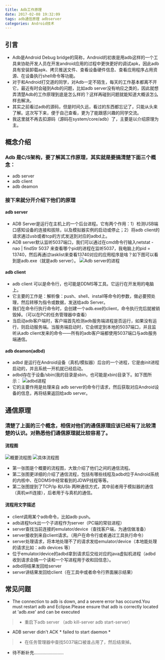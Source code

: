 ```yaml
---
title: Adb工作原理
date: 2017-02-08 19:32:09
tags: adb通信原理 adbserver
categories: Android技术
---
```

## 引言
- Adb是Android Debug bridge的简称，Android的初衷是用adb这样的一个工具来协助开发人员在开发android应用的过程中更快更好的调试apk，因此adb具有安装卸载apk、拷贝推送文件、查看设备硬件信息、查看应用程序占用资源、在设备执行shell命令等功能。
- 对于和Android打交道的同学，对Adb一定不陌生，每天的工作基本都离不开它，最近有时会碰到Adb的问题，比如adb server没有响应之类的，因此就想弄清楚Adb的工作原理到底是怎么样的？这样再碰到问题就能知道大概该怎么样去解决。
- 其实之前看过adb的源码，但是时间久远，看过的东西都忘记了，只能从头来了解。这次写下来，便于自己查看，更为了能跟感兴趣的同学交流。
- 我这里就不再去扣源码（源码在system/core/adb）了，主要是以介绍原理为主。

## 概念介绍
### Adb 是C/S架构，要了解其工作原理，其实就是要搞清楚下面三个概念：
- adb server
- adb client
- adb deamon
### 接下来就分开介绍下他们的原理
#### adb server
- ADB Server是运行在主机上的一个后台进程。它有两个作用：1）检测USB端口感知设备的连接和拔除，以及模拟器实例的启动或停止；2）将adb client的请求通过usb或者tcp的方式发送到对应的adbd上。
- ADB server默认监听5037端口，我们可以通过在cmd命令行输入netstat -nao | findStr 5037 来查看哪个pid的进程在监听5037，我电脑上的pid = 13740，然后再通过tasklist来查看13740对应的应用程序是啥？如下图可以看到是adb.exe（就是adb server）。
![Adb server的进程](/upload/image/zlw/adb_tasklist.png)

#### adb client
- adb client 可以是命令行，也可能是DDMS等工具。它运行在开发用的电脑上。
- 它主要的工作是：解析像：push、shell、install等命令的参数，做必要预处理，然后转移为指令或数据，发送给adb Server。
- 我们在命令行执行命令时，会创建一个adb.exe的client，命令执行完后就被销毁掉。（可以在PC的任务管理器中查看）
- 当启动adb客户端时，客户端首先检测adb服务端进程是否运行，如果没有运行，则启动服务端。当服务端启动时，它会绑定到本地的5037端口，并且监听从adb client发来的命令——所有的adb客户端都使用5037端口与adb服务端通信。

#### adb deamon(adbd)
- adbd 是运行在Android设备（真机/模拟器）后台的一个进程，它是由init进程启动的，并且系统一开机就已经启动。
- adbd存在于设备/sbin(我的目录是sbin，也可能是xbin)目录下。如下图所示：
![adbd进程](/upload/image/zlw/adbd_sbin.png)
- 它的主要作用是处理来自 adb server的命令行请求，然后获取对应Android设备的信息，再将结果返回给adb server。

## 通信原理
### 清楚了上面的三个概念，相信对他们的通信原理应该已经有了比较清楚的认识。对熟悉他们通信原理就比较容易了。
#### 流程图
![概要流程图](/upload/image/zlw/Adb_logic.png)
![具体流程图](/upload/image/zlw/adb_logic2.png)

- 第一张图是个概要的流程图，大致介绍了他们之间的通信流程。
- 第二张图更详细的介绍了通信流程，包括有哪些线程及adbd位于Android系统的内核中、在DDMS中经常看到的JDWP线程等等。
- 第二张图提到了TCP/Ip 和USb 两种通信方式，其中前者用于模拟器的通信（真机wifi连接），后者用于与真机的通信。

#### 流程用文字描述
- client调用某个adb命令，比如adb push。
- adb进程fork出一个子进程作为server（PC端的常驻进程）
- server查找当前连接的emulator/device（查找客户端，为通信做准备）
- server接收到来自client请求。（用户在命令行或者通过工具执行命令）
- server处理请求，将本地处理不了的请求发给emulator/device（本地能处理的请求比如：adb devices 等）
- 位于emulator/device的adbd拿到请求后交给对应的java虚拟机进程（adbd收到请求会搞一个读和一个写进程用于收和回信息）。
- adbd将结果发回给server
- server讲结果发回给client（在工具中或者命令行界面展示结果）

## 常见问题

- The connection to adb is down, and a severe error has occured.You must restart adb and Eclipse.Please ensure that adb is correctly located at 'adb.exe' and can be executed
>- 重启下adb server   （adb kill-server adb start-server）

- ADB server didn't ACK * failed to start daemon *
>- 在任务管理器中查找5037端口被谁占用了，然后结束掉。

- 待不断补充……………………
